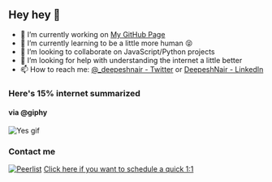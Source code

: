 ## Hey hey 👋

- 🔭 I’m currently working on [My GitHub Page](http://hybridx.github.io/)
- 🌱 I’m currently learning to be a little more human 😝
- 👯 I’m looking to collaborate on JavaScript/Python projects 
- 🤔 I’m looking for help with understanding the internet a little better
- 📫 How to reach me: [@_deepeshnair - Twitter](https://twitter.com/_deepeshnair) or [DeepeshNair - LinkedIn](https://www.linkedin.com/in/hybridx/)


### Here's 15% internet summarized 
#### via @giphy
![Yes gif](https://media3.giphy.com/media/l6Td5sKDNmDGU/giphy.gif)


### Contact me
[![Peerlist](https://github-readme-badge.peerlist.io/api/hybridx?style=plastic)](https://peerlist.io/hybridx)
[Click here if you want to schedule a quick 1:1](https://calendly.com/hybridx)
